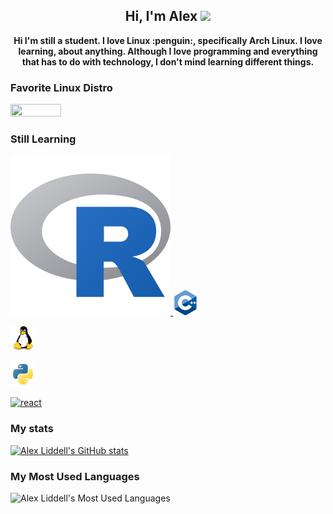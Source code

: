 <h2 align="center">Hi, I'm Alex <img src="https://slackmojis.com/emojis/66174-anime/download" width="25px"/></h2>

<p align="center"><b>
Hi I'm still a student. I love Linux :penguin:, specifically Arch Linux. I love learning, about anything.  Although I love programming and everything that has to do with technology, I don't mind learning different things.
</b></p>

### Favorite Linux Distro

<a href="https://archlinux.org/"><img src="https://i.postimg.cc/8zbXyg1X/1200px-Arch-Linux-logo-svg.png" height="40%" width="40%"></a>

### Still Learning

<p align="left">

<a href="https://www.r-project.org/" target="_blank">

<img src="https://github.com/devicons/devicon/blob/master/icons/r/r-original.svg"/>
</a>

<a href="https://es.m.wikipedia.org/wiki/C%2B%2B" target="_blank">

<img src="https://github.com/devicons/devicon/blob/master/icons/cplusplus/cplusplus-original.svg" width="40px" height="40"/>

</a>

<a href="https://www.linux.org/" target="_blank"> <img src="https://raw.githubusercontent.com/devicons/devicon/master/icons/linux/linux-original.svg" alt="linux" width="40" height="40"/> </a>

<a href="https://www.python.org" target="_blank"> <img src="https://raw.githubusercontent.com/devicons/devicon/master/icons/python/python-original.svg" alt="python" width="40" height="40"/> </a>

<a href="https://es.wikipedia.org/wiki/Bash" target="_blank"> <img src="https://i.postimg.cc/KYYRkqtV/Terminalicon2.png" alt="react" width="40" height="40"/> </a>

</p>

### My stats
[![Alex Liddell's GitHub stats](https://github-readme-stats.vercel.app/api?username=liddell4alex&show_icons=true&theme=radical)](https://github.com/liddell4alex/github-readme-stats)

### My Most Used Languages 
![Alex Liddell's Most Used Languages](https://github-readme-stats.vercel.app/api/top-langs/?username=liddell4alex&theme=radical&layout=compact)

<!--
**liddell4alex/liddell4alex** is a ✨ _special_ ✨ repository because its `README.md` (this file) appears on your GitHub profile.

Here are some ideas to get you started:

- 🔭 I’m currently working on ...
- 🌱 I’m currently learning ...
- 👯 I’m looking to collaborate on ...
- 🤔 I’m looking for help with ...
- 💬 Ask me about ...
- 📫 How to reach me: ...
- 😄 Pronouns: ...
- ⚡ Fun fact: ...
-->
